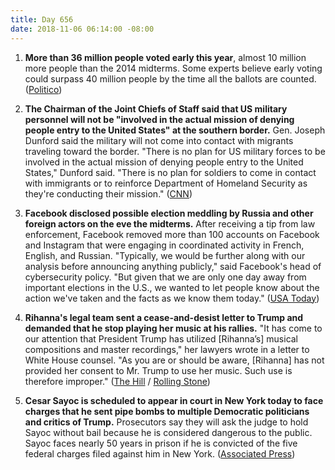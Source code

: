 ```yaml
---
title: Day 656
date: 2018-11-06 06:14:00 -08:00
---
```


1. **More than 36 million people voted early this year**, almost 10 million more people than the 2014 midterms. Some experts believe early voting could surpass 40 million people by the time all the ballots are counted. ([Politico](https://www.politico.com/story/2018/11/05/early-voting-turnout-2018-elections-midterms-963149))

2. **The Chairman of the Joint Chiefs of Staff said that US military personnel will not be "involved in the actual mission of denying people entry to the United States" at the southern border.** Gen. Joseph Dunford said the military will not come into contact with migrants traveling toward the border. "There is no plan for US military forces to be involved in the actual mission of denying people entry to the United States," Dunford said. "There is no plan for soldiers to come in contact with immigrants or to reinforce Department of Homeland Security as they're conducting their mission." ([CNN](https://www.cnn.com/2018/11/05/politics/chairman-joint-chiefs-soldiers-border-migrants/index.html))

3. **Facebook disclosed possible election meddling by Russia and other foreign actors on the eve the midterms.** After receiving a tip from law enforcement, Facebook removed more than 100 accounts on Facebook and Instagram that were engaging in coordinated activity in French, English, and Russian. "Typically, we would be further along with our analysis before announcing anything publicly," said Facebook's head of cybersecurity policy. "But given that we are only one day away from important elections in the U.S., we wanted to let people know about the action we've taken and the facts as we know them today." ([USA Today](https://www.usatoday.com/story/news/2018/11/05/facebook-foreign-election-meddling-ahead-midterms/1899284002/))

4. **Rihanna's legal team sent a cease-and-desist letter to Trump and demanded that he stop playing her music at his rallies.** "It has come to our attention that President Trump has utilized \[Rihanna’s\] musical compositions and master recordings," her lawyers wrote in a letter to White House counsel. "As you are or should be aware, \[Rihanna\] has not provided her consent to Mr. Trump to use her music. Such use is therefore improper." ([The Hill](https://thehill.com/blogs/in-the-know/in-the-know/415110-rihanna-sends-trump-cease-and-desist-letter-for-playing-her) / [Rolling Stone](https://www.rollingstone.com/music/music-news/rihanna-sends-cease-and-desist-after-songs-played-at-trump-rally-752314/))

5. **Cesar Sayoc is scheduled to appear in court in New York today to face charges that he sent pipe bombs to multiple Democratic politicians and critics of Trump.** Prosecutors say they will ask the judge to hold Sayoc without bail because he is considered dangerous to the public. Sayoc faces nearly 50 years in prison if he is convicted of the five federal charges filed against him in New York. ([Associated Press](https://apnews.com/df205626dd4c4b898512d2a329f28efc))